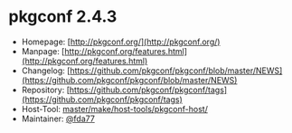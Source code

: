 # pkgconf 2.4.3
 - Homepage: [http://pkgconf.org/](http://pkgconf.org/)
 - Manpage: [http://pkgconf.org/features.html](http://pkgconf.org/features.html)
 - Changelog: [https://github.com/pkgconf/pkgconf/blob/master/NEWS](https://github.com/pkgconf/pkgconf/blob/master/NEWS)
 - Repository: [https://github.com/pkgconf/pkgconf/tags](https://github.com/pkgconf/pkgconf/tags)
 - Host-Tool: [master/make/host-tools/pkgconf-host/](https://github.com/Freetz-NG/freetz-ng/tree/master/make/host-tools/pkgconf-host/)
 - Maintainer: [@fda77](https://github.com/fda77)


